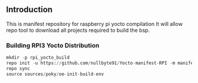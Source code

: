 ## Introduction
This is manifest repository for raspberry pi yocto compilation It will allow repo tool to download all projects required to build the bsp.

### Building RPI3 Yocto Distribution

```python
mkdir -p rpi_yocto_build
repo init -u https://github.com/nullbyte91/Yocto-manifest-RPI -m manifest.xml -b nullbyte_91
repo sync
source sources/poky/oe-init-build-env
```
